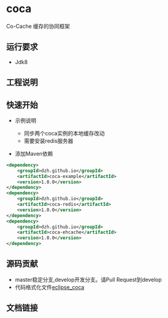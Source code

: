 coca
===================================
Co-Cache 缓存的协同框架

## 运行要求
- Jdk8

## 工程说明

## 快速开始
- 示例说明
    - 同步两个coca实例的本地缓存改动
    - 需要安装redis服务器
    
- 添加Maven依赖

```xml
<dependency>
    <groupId>dzh.github.io</groupId>
    <artifactId>coca-example</artifactId>
    <version>1.0.0</version>
</dependency>
<dependency>
    <groupId>dzh.github.io</groupId>
    <artifactId>coca-redis</artifactId>
    <version>1.0.0</version>
</dependency>
<dependency>
    <groupId>dzh.github.io</groupId>
    <artifactId>coca-ehcache</artifactId>
    <version>1.0.0</version>
</dependency>
```

## 源码贡献
- master稳定分支,develop开发分支。请Pull Request到develop
- 代码格式化文件[eclipse_coca](doc/eclipse_coca.xml)
    
## 文档链接






